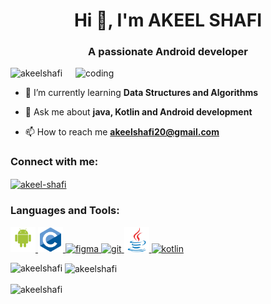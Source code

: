 <h1 align="center">Hi 👋, I'm AKEEL SHAFI</h1>
<h3 align="center">A passionate Android developer</h3>

<img align="right" alt="coding" width="400" src="https://camo.githubusercontent.com/8e7b8fa6ba5ff2c93744149689a1c4eee6b663f3bea9463d109c76ba1e22b3a4/68747470733a2f2f692e6962622e636f2f4d6b6a673279382f3132322e676966">

<p align="left"> <img src="https://komarev.com/ghpvc/?username=akeelshafi&label=Profile%20views&color=0e75b6&style=flat" alt="akeelshafi" /> </p>

- 🌱 I’m currently learning **Data Structures and Algorithms**

- 💬 Ask me about **java, Kotlin and Android development**

- 📫 How to reach me **akeelshafi20@gmail.com**

<h3 align="left">Connect with me:</h3>
<p align="left">
<a href="https://linkedin.com/in/akeel-shafi" target="blank"><img align="center" src="https://raw.githubusercontent.com/rahuldkjain/github-profile-readme-generator/master/src/images/icons/Social/linked-in-alt.svg" alt="akeel-shafi" height="30" width="40" /></a>
</p>

<h3 align="left">Languages and Tools:</h3>
<p align="left"> <a href="https://developer.android.com" target="_blank" rel="noreferrer"> <img src="https://raw.githubusercontent.com/devicons/devicon/master/icons/android/android-original-wordmark.svg" alt="android" width="40" height="40"/> </a> <a href="https://www.cprogramming.com/" target="_blank" rel="noreferrer"> <img src="https://raw.githubusercontent.com/devicons/devicon/master/icons/c/c-original.svg" alt="c" width="40" height="40"/> </a> <a href="https://www.figma.com/" target="_blank" rel="noreferrer"> <img src="https://www.vectorlogo.zone/logos/figma/figma-icon.svg" alt="figma" width="40" height="40"/> </a> <a href="https://git-scm.com/" target="_blank" rel="noreferrer"> <img src="https://www.vectorlogo.zone/logos/git-scm/git-scm-icon.svg" alt="git" width="40" height="40"/> </a> <a href="https://www.java.com" target="_blank" rel="noreferrer"> <img src="https://raw.githubusercontent.com/devicons/devicon/master/icons/java/java-original.svg" alt="java" width="40" height="40"/> </a> <a href="https://kotlinlang.org" target="_blank" rel="noreferrer"> <img src="https://www.vectorlogo.zone/logos/kotlinlang/kotlinlang-icon.svg" alt="kotlin" width="40" height="40"/> </a> </p>

<p><img align="left" src="https://github-readme-stats.vercel.app/api/top-langs?username=akeelshafi&show_icons=true&locale=en&layout=compact" alt="akeelshafi" /></p>

<p>&nbsp;<img align="center" src="https://github-readme-stats.vercel.app/api?username=akeelshafi&show_icons=true&locale=en" alt="akeelshafi" /></p>

<p><img align="center" src="https://github-readme-streak-stats.herokuapp.com/?user=akeelshafi&" alt="akeelshafi" /></p>
